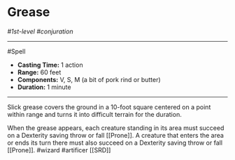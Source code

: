 # Grease
*#1st-level #conjuration*
___ 
#Spell
- **Casting Time:** 1 action
- **Range:** 60 feet
- **Components:** V, S, M (a bit of pork rind or butter)
- **Duration:** 1 minute
---
Slick grease covers the ground in a 10-foot square centered on a point within range and turns it into difficult terrain for the duration.

When the grease appears, each creature standing in its area must succeed on a Dexterity saving throw or fall [[Prone]]. A creature that enters the area or ends its turn there must also succeed on a Dexterity saving throw or fall [[Prone]].
#wizard
#artificer
[[SRD]]